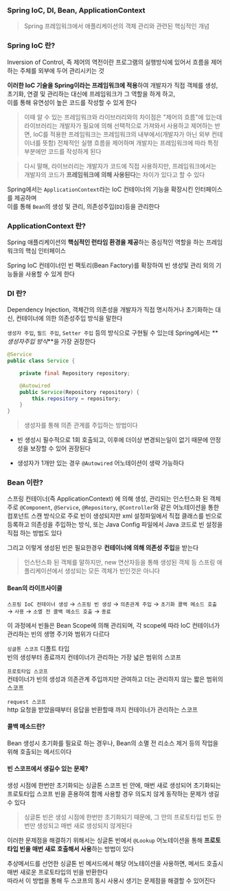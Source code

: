 ### Spring IoC, DI, Bean, ApplicationContext

> Spring 프레임워크에서 애플리케이션의 객체 관리와 관련된 핵심적인 개념

### Spring IoC 란?

Inversion of Control, 즉 제어의 역전이란 프로그램의 실행방식에 있어서 흐름을 제어하는 주체를 외부에 두어 관리시키는 것

**이러한 IoC 기술을 Spring이라는 프레임워크에 적용**하여 개발자가 직접 객체를 생성, 초기화, 연결 및 관리하는 대신에 프레임워크가 그 역할을 하게 하고,  
이를 통해 유연성이 높은 코드를 작성할 수 있게 한다

> 이때 알 수 있는 프레임워크와 라이브러리와의 차이점은 "제어의 흐름"에 있는데  
>  라이브러리는 개발자가 필요에 의해 선택적으로 가져와서 사용하고 제어하는 반면, IoC를 적용한 프레임워크는 프레임워크의 내부에서(개발자가 아닌 외부 컨테이너를 뜻함) 전체적인 실행 흐름을 제어하며 개발자는 프레임워크에 따라 특정 부분에만 코드를 작성하게 된다

> 다시 말해, 라이브러리는 개발자가 코드에 직접 사용하지만, 프레임워크에서는 개발자의 코드가 **프레임워크에 의해 사용된다**는 차이가 있다고 할 수 있다

Spring에서는 `ApplicationContext`라는 IoC 컨테이너의 기능을 확장시킨 인터페이스를 제공하며  
이를 통해 `Bean`의 생성 및 관리, 의존성주입(`DI`)등을 관리한다

### ApplicationContext 란?

Spring 애플리케이션의 **핵심적인 런타임 환경을 제공**하는 중심적인 역할을 하는 프레임워크의 핵심 인터페이스

Spring IoC 컨테이너인 빈 팩토리(Bean Factory)를 확장하여 빈 생성및 관리 외의 기능들을 사용할 수 있게 한다

### DI 란?

Dependency Injection, 객체간의 의존성을 개발자가 직접 명시하거나 초기화하는 대신, 컨테이너에 의한 의존성주입 방식을 말한다

`생성자 주입`, `필드 주입`, `Setter 주입` 등의 방식으로 구현될 수 있는데
Spring에서는 **_생성자주입 방식_**을 가장 권장한다

```java
@Service
public class Service {

    private final Repository repository;

    @Autowired
    public Service(Repository repository) {
        this.repository = repository;
    }
}
```

> 생성자를 통해 의존 관계를 주입하는 방법이다

- 빈 생성시 필수적으로 1회 호출되고, 이후에 더이상 변경되는일이 없기 때문에 안정성을 보장할 수 있어 권장된다

- 생성자가 1개만 있는 경우 `@Autowired` 어노테이션이 생략 가능하다

### Bean 이란?

스프링 컨테이너(즉 ApplicationContext) 에 의해 생성, 관리되는 인스턴스화 된 객체  
주로 `@Component`, `@Service`, `@Repository`, `@Controller`와 같은 어노테이션을 통한 컴포넌트 스캔 방식으로 주로 빈이 생성되지만
xml 설정파일에서 직접 클래스를 빈으로 등록하고 의존성을 주입하는 방식, 또는 Java Config 파일에서 Java 코드로 빈 설정을 직접 하는 방법도 있다

그리고 이렇게 생성된 빈은 필요한경우 **컨테이너에 의해 의존성 주입**을 받는다

> 인스턴스화 된 객체를 말하지만, new 연산자등을 통해 생성된 객체 등 스프링 애플리케이션에서 생성되는 모든 객체가 빈인것은 아니다

#### Bean의 라이프사이클

`스프링 IoC 컨테이너 생성` → `스프링 빈 생성` → `의존관계 주입` → `초기화 콜백 메소드 호출` → `사용` → `소멸 전 콜백 메소드 호출` → `종료`

이 과정에서 빈들은 Bean Scope에 의해 관리되며, 각 scope에 따라 IoC 컨테이너가 관리하는 빈의 생명 주기와 범위가 다르다

`싱글톤 스코프` 디폴트 타입  
빈의 생성부터 종료까지 컨테이너가 관리하는 가장 넓은 범위의 스코프

`프로토타입 스코프`  
컨테이너가 빈의 생성과 의존관계 주입까지만 관여하고 더는 관리하지 않는 짧은 범위의 스코프

`request 스코프`  
http 요청을 받았을때부터 응답을 반환할때 까지 컨테이너가 관리하는 스코프

#### 콜백 메소드란?

Bean 생성시 초기화를 필요로 하는 경우나, Bean의 소멸 전 리소스 제거 등의 작업을 위해 호출되는 메서드이다

#### 빈 스코프에서 생길수 있는 문제?

생성 시점에 한번만 초기화되는 싱글톤 스코프 빈 안에, 매번 새로 생성되어 초기화되는 프로토타입 스코프 빈을 혼용하여 함께 사용할 경우 의도치 않게 동작하는 문제가 생길 수 있다

> 싱글톤 빈은 생성 시점에 한번만 초기화되기 때문에, 그 안의 프로토타입 빈도 한 번만 생성되고 매번 새로 생성되지 않게된다

이러한 문제점을 해결하기 위해서는 싱글톤 빈에서 `@Lookup` 어노테이션을 통해 **프로토타입 빈을 매번 새로 호출해서 사용**하는 방법이 있다

추상메서드를 선언한 싱글톤 빈 메서드에서 해당 어노테이션을 사용하면, 메서드 호출시 매번 새로운 프로토타입의 빈을 반환한다  
따라서 이 방법을 통해 두 스코프의 동시 사용시 생기는 문제점을 해결할 수 있어진다

